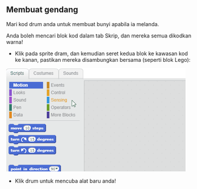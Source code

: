 ## Membuat gendang

Mari kod drum anda untuk membuat bunyi apabila ia melanda.

Anda boleh mencari blok kod dalam tab Skrip, dan mereka semua dikodkan warna!

+ Klik pada sprite dram, dan kemudian seret kedua blok ke kawasan kod ke kanan, pastikan mereka disambungkan bersama (seperti blok Lego):

![tangkapan skrin](images/connect-block.gif)

+ Klik drum untuk mencuba alat baru anda!